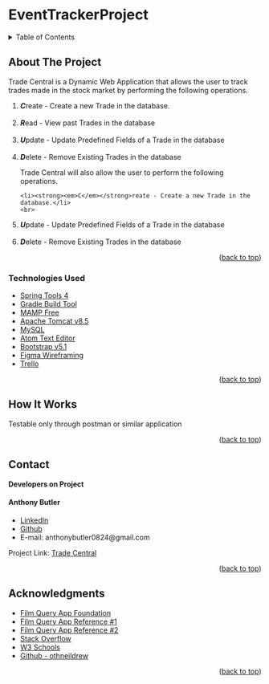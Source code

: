 # EventTrackerProject

<!-- PROJECT LOGO -->

<!-- TABLE OF CONTENTS -->

<details>
  <summary>Table of Contents</summary>
  <ul>
    <li>
      <a href="#about-the-project">About The Project</a>
  </ul>
  <ul>
    <li><a href="#technologies-used">Technologies Used</a></li>
  </ul>
  </li>
  <ul>
    <li><a href="#howitworks">How It Works</a></li>
  </ul>
  <ul>
    <li><a href="#contact">Contact</a></li>
  </ul>

  <ul>
    <li><a href="#acknowledgments">Acknowledgments</a></li>
  </ul>

</details>

<!-- ABOUT THE PROJECT -->

## About The Project

<p>Trade Central is a Dynamic Web Application that allows the user to track trades made in the stock market by performing the following operations.</p>
<ol>
  <li><strong><em>C</em></strong>reate - Create a new Trade in the database.</li>
  <br>
  <li><strong><em>R</em></strong>ead - View past Trades in the database</li>
  <br>
  <li><strong><em>U</em></strong>pdate - Update Predefined Fields of a Trade in the database</li>
  <br>
  <li><strong><em>D</em></strong>elete - Remove Existing Trades in the database</li>

  <p>Trade Central will also allow the user to perform the following operations. </p>

    <li><strong><em>C</em></strong>reate - Create a new Trade in the database.</li>
    <br>
  <li><strong><em>U</em></strong>pdate - Update Predefined Fields of a Trade in the database</li>
  <br>
  <li><strong><em>D</em></strong>elete - Remove Existing Trades in the database</li>
</ol>
<!--[![Product Name Screen Shot][product-screenshot]](https://example.com) -->

<p align="right">(<a href="#top">back to top</a>)</p>

### Technologies Used

- [Spring Tools 4](https://spring.io/tools)
- [Gradle Build Tool](https://gradle.org/install/)
- [MAMP Free](https://www.mamp.info/en/mac/)
- [Apache Tomcat v8.5](https://tomcat.apache.org/)
- [MySQL](https://www.mysql.com/)
- [Atom Text Editor](https://atom.io/)
- [Bootstrap v5.1](https://getbootstrap.com)
- [Figma Wireframing](https://www.figma.com)
- [Trello](https://trello.com)

<p align="right">(<a href="#top">back to top</a>)</p>

## How It Works

<p>Testable only through postman or similar application</p>

<p align="right">(<a href="#top">back to top</a>)</p>

## Contact

<strong>Developers on Project</strong>

<h4>Anthony Butler</h4>

<ul>
  <li><a href="http://www.linkedin.com/in/anthony-tyler-butler">LinkedIn</a></li>
  <li><a href="https://github.com/anthonyb0824">Github</a></li>
  <li> E-mail: anthonybutler0824@gmail.com</li>
</ul>

Project Link: [Trade Central](https://github.com/anthonyb0824/EventTrackerProject)

<p align="right">(<a href="#top">back to top</a>)</p>

<!-- ACKNOWLEDGMENTS -->

## Acknowledgments

- [Film Query App Foundation](https://github.com/anthonyb0824/FilmQueryProject)
- [Film Query App Reference #1](https://github.com/Cagugu/FilmQueryProject)
- [Film Query App Reference #2](https://github.com/acorneld/FilmQueryProject)
- [Stack Overflow](https://stackoverflow.com/)
- [W3 Schools](https://www.w3schools.com/)
- [Github - othneildrew](https://github.com/othneildrew/Best-README-Template)

<p align="right">(<a href="#top">back to top</a>)</p>
